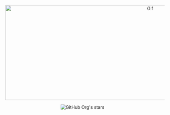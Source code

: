<p align="center">
  <img alt="Gif" width="900" height="300" src="https://cdn.quotesgram.com/img/10/68/1637503720-text_20quotes_20hacking_20funny_wallpaperbeautiful_7.jpg"
</p>

<p align="center">
  <img alt="GitHub Org's stars" src="https://img.shields.io/github/stars/ghostwond3r?style=social">&nbsp;&nbsp;&nbsp;&nbsp;
</p>
